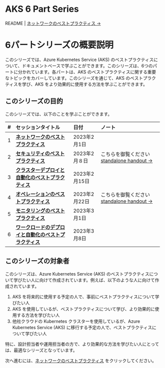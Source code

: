 # AKS 6 Part Series

README | [ネットワークのベストプラクティス &rarr;](.//1-networking.md)


# 6パートシリーズの概要説明

このシリーズでは、Azure Kubernetes Service (AKS) のベストプラクティスについて、ドキュメントベースで学ぶことができます。このシリーズは、6つのパートに分かれています。各パートは、AKS のベストプラクティスに関する重要なトピックをカバーしています。このシリーズを通じて、AKS のベストプラクティスを学び、AKS をより効果的に使用する方法を学ぶことができます。

## このシリーズの目的

このシリーズでは、以下のことを学ぶことができます。

| # | セッションタイトル | 日付 | ノート |
|:--|:--|:--|:--|
| 1 | **[ネットワークのベストプラクティス](./1-networking.md)** | 2023年2月1日| |
| 2 | **[セキュリティのベストプラクティス](./2-security-best-practices.md)** | 2023年2月８日 | こちらを御覧ください [standalone handout &rarr;](../aks-security/readme.md) |
| 3 | **[クラスターデプロイと自動化のべストプラクティス](./3-cluster-deployment-automation.md)** | 2023年2月15日 | |
| 4 | **[オペレーションのベストプラクティス](./4-operations.md)** | 2023年2月22日 | こちらを御覧ください [standalone handout &rarr;](../aks-operations/README.md) |
| 5 | **[モニタリングのベストプラクティス](./5-monitoring.md)** | 2023年3月1日 | |
| 6 | **[ワークロードのデプロイと自動化のベストプラクティス](./6-workload-deployments-automation.md)** | 2023年3月8日 | |


## このシリーズの対象者

このシリーズは、Azure Kubernetes Service (AKS) のベストプラクティスについて学びたい人に向けて作成されています。例えば、以下のような人に向けて作成されています。

1. AKS を将来的に使用する予定の人で、事前にベストプラクティスについて学びたい人
2. AKS を使用しているが、ベストプラクティスについて学び、より効果的に使用する方法を学びたい人
3. 他社クラウドの Kubernetes クラスターを使用しているが、Azure Kubernetes Service (AKS) に移行する予定の人で、ベストプラクティスについて学びたい人

特に、設計担当者や運用担当者の方で、より効果的な方法を学びたい人にとっては、最適なシリーズとなっています。

次へ進むには、[ネットワークのベストプラクティス](./1-networking.md) をクリックしてください。